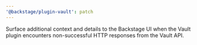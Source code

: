 ```yaml
---
'@backstage/plugin-vault': patch
---
```


Surface additional context and details to the Backstage UI when the Vault plugin encounters non-successful HTTP responses from the Vault API.
